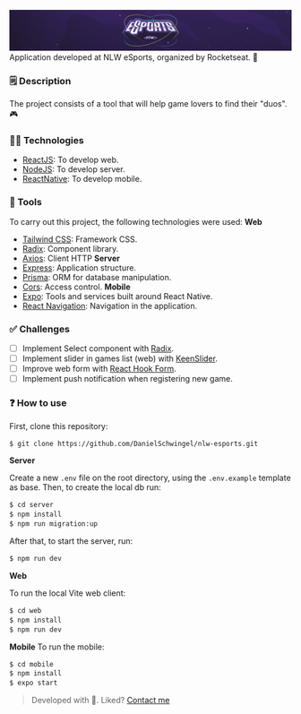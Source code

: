 ![header](./assets/header.png)
Application developed at NLW eSports, organized by Rocketseat. 🚀

### 🗒️ Description
The project consists of a tool that will help game lovers to find their "duos". 🎮

### 🤟🏼 Technologies
- [ReactJS](https://reactjs.org/): To develop web.
- [NodeJS](https://nodejs.org/en/): To develop server.
- [ReactNative](https://reactnative.dev/): To develop mobile.

### 🚀 Tools
To carry out this project, the following technologies were used:
**Web**
- [Tailwind CSS](https://tailwindcss.com/): Framework CSS.
- [Radix](https://www.radix-ui.com/): Component library.
- [Axios](https://axios-http.com/ptbr/): Client HTTP
**Server**
- [Express](https://expressjs.com/pt-br/): Application structure. 
- [Prisma](https://www.prisma.io/): ORM for database manipulation.
- [Cors](https://www.npmjs.com/package/cors): Access control.
**Mobile**
- [Expo](https://expo.dev/): Tools and services built around React Native.
- [React Navigation](https://reactnavigation.org/): Navigation in the application.

### ✅ Challenges
- [ ] Implement Select component with [Radix](https://www.radix-ui.com/).
- [ ] Implement slider in games list (web) with [KeenSlider](https://keen-slider.io/).
- [ ] Improve web form with [React Hook Form](https://react-hook-form.com/).
- [ ] Implement push notification when registering new game.

### ❓ How to use


First, clone this repository:
```sh
$ git clone https://github.com/DanielSchwingel/nlw-esports.git
```

**Server**

Create a new ``.env`` file on the root directory, using the `.env.example` template as base.
Then, to create the local db run:
```sh
$ cd server
$ npm install
$ npm run migration:up
```

After that, to start the server, run:
```sh
$ npm run dev
```

**Web**

To run the local Vite web client:
```sh
$ cd web
$ npm install
$ npm run dev
```

**Mobile**
To run the mobile:
```sh
$ cd mobile
$ npm install
$ expo start
```

> Developed with 💜. Liked? [Contact me](https://www.linkedin.com/in/daniel-filipe-schwingel-a6541515b/)
